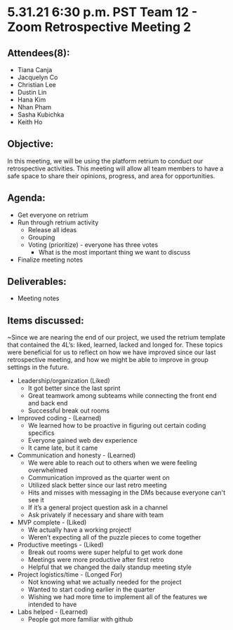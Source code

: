 # 5.31.21 6:30 p.m. PST Team 12 - Zoom Retrospective Meeting 2
## Attendees(8):
* Tiana Canja
* Jacquelyn Co
* Christian Lee
* Dustin Lin
* Hana Kim
* Nhan Pham 
* Sasha Kubichka
* Keith Ho

## Objective:
In this meeting, we will be using the platform retrium to conduct our retrospective activities. This meeting will allow all team members to have a safe space to share their opinions, progress, and area for opportunities.

## Agenda:
* Get everyone on retrium
* Run through retrium activity
  * Release all ideas
  * Grouping
  * Voting (prioritize) - everyone has three votes
    * What is the most important thing we want to discuss
* Finalize meeting notes

## Deliverables:
* Meeting notes

## Items discussed:
~Since we are nearing the end of our project, we used the retrium template that contained the 4L’s: liked, learned, lacked and longed for. These topics were beneficial for us to reflect on how we have improved since our last retrospective meeting, and how we might be able to improve in group settings in the future.

* Leadership/organization (Liked)
  * It got better since the last sprint
  * Great teamwork among subteams while connecting the front end and back end
  * Successful break out rooms
* Improved coding - (Learned)
  * We learned how to be proactive in figuring out certain coding specifics
  * Everyone gained web dev experience
  * It came late, but it came
* Communication and honesty - (Learned)
  * We were able to reach out to others when we were feeling overwhelmed
  * Communication improved as the quarter went on
  * Utilized slack better since our last retro meeting
  * Hits and misses with messaging in the DMs because everyone can't see it
  * If it’s a general project question ask in a channel
  * Ask privately if necessary and share with team
* MVP complete - (Liked)
  * We actually have a working project!
  * Weren’t expecting all of the puzzle pieces to come together
* Productive meetings - (Liked)
  * Break out rooms were super helpful to get work done
  * Meetings were more productive after first retro
  * Helpful that we changed the daily standup meeting style
* Project logistics/time - (Longed For)
  * Not knowing what we actually needed for the project
  * Wanted to start coding earlier in the quarter
  * Wishing we had more time to implement all of the features we intended to have
* Labs helped - (Learned)
  * People got more familiar with github
